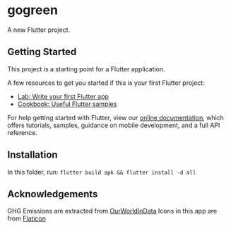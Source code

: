 # gogreen

A new Flutter project.

## Getting Started

This project is a starting point for a Flutter application.

A few resources to get you started if this is your first Flutter project:

- [Lab: Write your first Flutter app](https://flutter.dev/docs/get-started/codelab)
- [Cookbook: Useful Flutter samples](https://flutter.dev/docs/cookbook)

For help getting started with Flutter, view our
[online documentation](https://flutter.dev/docs), which offers tutorials,
samples, guidance on mobile development, and a full API reference.


## Installation

In this folder, run:
`flutter build apk && flutter install -d all`


## Acknowledgements

GHG Emissions are extracted from [OurWorldInData](https://ourworldindata.org/food-choice-vs-eating-local)
Icons in this app are from [Flaticon](www.flaticon.com)